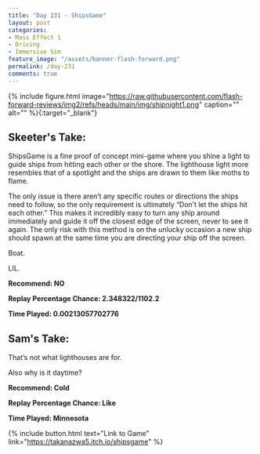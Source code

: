 ```yaml
---
title: "Day 231 - ShipsGame"
layout: post
categories:
- Mass Effect 1
- Driving
- Immersive Sim
feature_image: "/assets/banner-flash-forward.png"
permalink: /day-231
comments: true
---
```


{% include figure.html image="https://raw.githubusercontent.com/flash-forward-reviews/img2/refs/heads/main/img/shipnight1.png" caption="" alt="" %}{:target="_blank"}

## Skeeter's Take:

ShipsGame is a fine proof of concept mini-game where you shine a light to guide ships from hitting each other or the shore. The lighthouse light more resembles that of a spotlight and the ships are drawn to them like moths to flame. 

The only issue is there aren’t any specific routes or directions the ships need to follow, so the only requirement is ultimately “Don’t let the ships hit each other.” This makes it incredibly easy to turn any ship around immediately and guide it off the closest edge of the screen, never to see it again. The only risk with this method is on the unlucky occasion a new ship should spawn at the same time you are directing your ship off the screen. 

Boat. 

LIL. 

**Recommend: NO** 

**Replay Percentage Chance: 2.348322/1102.2**

**Time Played: 0.00213057702776**

## Sam's Take:

That’s not what lighthouses are for.

Also why is it daytime?

**Recommend: Cold** 

**Replay Percentage Chance: Like**

**Time Played: Minnesota**

{% include button.html text="Link to Game" link="https://takanazwa5.itch.io/shipsgame" %}